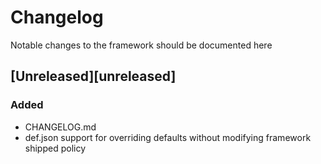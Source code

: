 # Changelog
Notable changes to the framework should be documented here

## [Unreleased][unreleased]
### Added
 - CHANGELOG.md
 - def.json support for overriding defaults without modifying framework shipped policy

